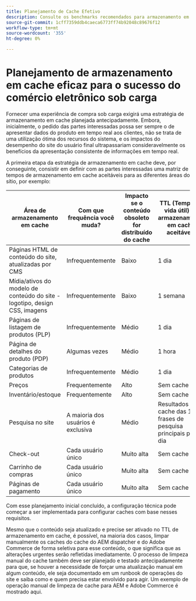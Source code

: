 ```yaml
---
title: Planejamento de Cache Efetivo
description: Consulte os benchmarks recomendados para armazenamento em cache para garantir o sucesso do site sob carregamento.
source-git-commit: 1cff7359ddb4caeca6773ff74b92048c89676f12
workflow-type: tm+mt
source-wordcount: '355'
ht-degree: 0%

---
```



# Planejamento de armazenamento em cache eficaz para o sucesso do comércio eletrônico sob carga

Fornecer uma experiência de compra sob carga exigirá uma estratégia de armazenamento em cache planejada antecipadamente. Embora, inicialmente, o pedido das partes interessadas possa ser sempre o de apresentar dados do produto em tempo real aos clientes, não se trata de uma utilização ótima dos recursos do sistema, e os impactos do desempenho do site do usuário final ultrapassariam consideravelmente os benefícios da apresentação consistente de informações em tempo real.

A primeira etapa da estratégia de armazenamento em cache deve, por conseguinte, consistir em definir com as partes interessadas uma matriz de tempos de armazenamento em cache aceitáveis para as diferentes áreas do sítio, por exemplo:

| Área de armazenamento em cache | Com que frequência você muda? | Impacto se o conteúdo obsoleto for distribuído do cache | TTL (Tempo de vida útil) do armazenamento em cache aceitável? |
|---------------------------------------------------------------|--------------------|-------------------------------------------|-----------------------------------------------------|
| Páginas HTML de conteúdo do site, atualizadas por CMS | Infrequentemente | Baixo | 1 dia |
| Mídia/ativos do modelo de conteúdo do site - logotipo, design CSS, imagens | Infrequentemente | Baixo | 1 semana |
| Páginas de listagem de produtos (PLP) | Infrequentemente | Médio | 1 dia |
| Página de detalhes do produto (PDP) | Algumas vezes | Médio | 1 hora |
| Categorias de produtos | Infrequentemente | Médio | 1 dia |
| Preços | Frequentemente | Alto | Sem cache |
| Inventário/estoque | Frequentemente | Alto | Sem cache |
| Pesquisa no site | A maioria dos usuários é exclusiva | Médio | Resultados do cache das 100 frases de pesquisa principais para 1 dia |
| Check-out | Cada usuário único | Muito alta | Sem cache |
| Carrinho de compras | Cada usuário único | Muito alta | Sem cache |
| Páginas de pagamento | Cada usuário único | Muito alta | Sem cache |

Com esse planejamento inicial concluído, a configuração técnica pode começar a ser implementada para configurar caches com base nesses requisitos.

Mesmo que o conteúdo seja atualizado e precise ser ativado no TTL de armazenamento em cache, é possível, na maioria dos casos, limpar manualmente os caches do cache do AEM dispatcher e do Adobe Commerce de forma seletiva para esse conteúdo, o que significa que as alterações urgentes serão refletidas imediatamente. O processo de limpeza manual do cache também deve ser planejado e testado antecipadamente para que, se houver a necessidade de forçar uma atualização manual em algum conteúdo, ele seja documentado em um runbook de operações do site e saiba como e quem precisa estar envolvido para agir. Um exemplo de operação manual de limpeza de cache para AEM e Adobe Commerce é mostrado aqui.
